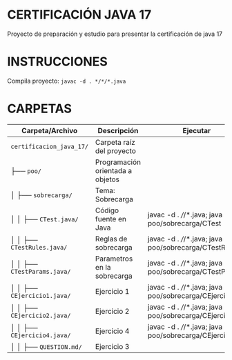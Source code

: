 # CERTIFICACIÓN JAVA 17

Proyecto de preparación y estudio para presentar la certificación de java 17

# INSTRUCCIONES

Compila proyecto:
`
javac -d . */*/*.java
`

# CARPETAS

| Carpeta/Archivo                 | Descripción                               | Ejecutar |
|---------------------------------|-------------------------------------------|-------------------------------------------|
| `certificacion_java_17/`        | Carpeta raíz del proyecto                 |
| ├── `poo/`                      | Programación orientada a objetos          |
| │   ├── `sobrecarga/`           | Tema: Sobrecarga                          |
| │   │   ├── `CTest.java/`       | Código fuente en Java                     | javac -d . */*/*.java; java poo/sobrecarga/CTest
| │   │   ├── `CTestRules.java/`  | Reglas de sobrecarga                      | javac -d . */*/*.java; java poo/sobrecarga/CTestRules
| │   │   ├── `CTestParams.java/` | Parametros en la sobrecarga               | javac -d . */*/*.java; java poo/sobrecarga/CTestParams
| │   │   ├── `CEjercicio1.java/` | Ejercicio 1                               |  javac -d . */*/*.java; java poo/sobrecarga/CEjercicio1
| │   │   ├── `CEjercicio2.java/` | Ejercicio 2                               |  javac -d . */*/*.java; java poo/sobrecarga/CEjercicio2
| │   │   ├── `CEjercicio4.java/` | Ejercicio 4                               |  javac -d . */*/*.java; java poo/sobrecarga/CEjercicio4
| │   │   ├── `QUESTION.md/`      | Ejercicio 3                               |
